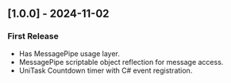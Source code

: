 ## [1.0.0] - 2024-11-02
### First Release
- Has MessagePipe usage layer.
- MessagePipe scriptable object reflection for message access.
- UniTask Countdown timer with C# event registration.